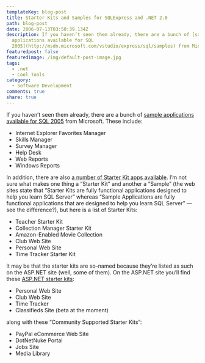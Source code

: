 ```yaml
---
templateKey: blog-post
title: Starter Kits and Samples for SQLExpress and .NET 2.0
path: blog-post
date: 2006-07-13T03:50:39.134Z
description: If you haven’t seen them already, there are a bunch of [sample
  applications available for SQL
  2005](http://msdn.microsoft.com/vstudio/express/sql/samples) from Microsoft.
featuredpost: false
featuredimage: /img/default-post-image.jpg
tags:
  - .net
  - Cool Tools
category:
  - Software Development
comments: true
share: true
---
```

<!--StartFragment-->

If you haven’t seen them already, there are a bunch of [sample applications available for SQL 2005](http://msdn.microsoft.com/vstudio/express/sql/samples) from Microsoft. These include:

* Internet Explorer Favorites Manager
* Skills Manager
* Survey Manager
* Help Desk
* Web Reports
* Windows Reports

In addition, there are also [a number of Starter Kit apps available](http://msdn.microsoft.com/vstudio/express/sql/samples). I’m not sure what makes one thing a “Starter Kit” and another a “Sample” (the web sites state that “Starter Kits are fully functional applications designed to help you learn SQL Server” whereas “Sample Applications are fully functional applications that are designed to help you learn SQL Server” — see the difference?), but here is a list of Starter Kits:

* Teacher Starter Kit
* Collection Manager Starter Kit
* Amazon-Enabled Movie Collection
* Club Web Site
* Personal Web Site
* Time Tracker Starter Kit

It may be that the starter kits are so-named because they’re listed as such on the ASP.NET site (well, some of them). On the ASP.NET site you’ll find these [ASP.NET starter kits](http://asp.net/downloads/starterkits/default.aspx?tabid=62):

* Personal Web Site
* Club Web Site
* Time Tracker
* Classifieds Site (beta at the moment)

along with these “Community Supported Starter Kits”:

* PayPal eCommerce Web Site
* DotNetNuke Portal
* Jobs Site
* Media Library

<!--EndFragment-->